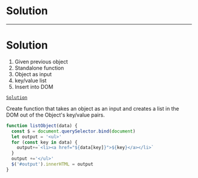 <!-- .slide: data-state="layout-title" class="bg-dark"-->

# Solution

---
<!-- .slide: data-state="layout-title" class="bg-dark"-->

# Solution

1. Given previous object
1. Standalone function
1. Object as input
1. key/value list
1. Insert into DOM

<a href="https://github.dev/LinkedInLearning/javascript-functions-2502735/tree/01_08" target="_blank"><code class="code-royal">Solution</code></a>

> >

Create function that takes an object as an input and creates a list in the DOM out of the Object's key/value pairs.


```js
function listObject(data) {
  const $ = document.querySelector.bind(document)
  let output = '<ul>'
  for (const key in data) {
    output+=`<li><a href="${data[key]}">${key}</a></li>`
  }
  output +='</ul>'
  $('#output').innerHTML = output
}
```